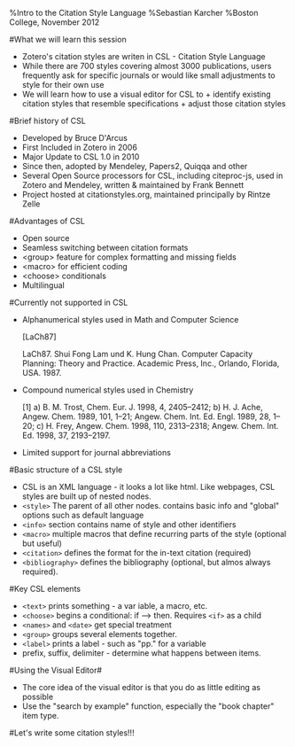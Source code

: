 %Intro to the Citation Style Language
%Sebastian Karcher
%Boston College, November 2012

#What we will learn this session
* Zotero's citation styles are writen in CSL - Citation Style Language
* While there are 700 styles covering almost 3000 publications, users frequently ask for specific journals or would like small adjustments to style for their own use
* We will learn how to use a visual editor for CSL to 
		+ identify existing citation styles that resemble specifications
		+ adjust those citation styles

#Brief history of CSL
* Developed by Bruce D'Arcus 
* First Included in Zotero in 2006
* Major Update to CSL 1.0 in 2010
* Since then, adopted by Mendeley, Papers2, Quiqqa and other
* Several Open Source processors for CSL, including citeproc-js, used in Zotero and Mendeley, written \& maintained by Frank Bennett
* Project hosted at citationstyles.org, maintained principally by Rintze Zelle

#Advantages of CSL
* Open source
* Seamless switching between citation formats
* \<group\> feature for complex formatting and missing fields
* \<macro\> for efficient coding
* \<choose\> conditionals
* Multilingual

#Currently not supported in CSL
* Alphanumerical styles used in Math and Computer Science

	\[LaCh87\] 

	LaCh87. Shui Fong Lam und K. Hung Chan. Computer Capacity Planning: Theory
	and Practice. Academic Press, Inc., Orlando, Florida, USA. 1987.
* Compound numerical styles used in Chemistry

	[1] a) B. M. Trost, Chem. Eur. J. 1998, 4, 2405–2412; b) H. J. Ache, Angew. Chem. 1989, 101, 1–21; 	Angew. Chem. Int. Ed. Engl. 1989, 28, 1–20; c) H. Frey, Angew. Chem. 1998, 110, 2313–2318; Angew. 	Chem. Int. Ed. 1998, 37, 2193–2197.

* Limited support for journal abbreviations

#Basic structure of a CSL style
* CSL is an XML language - it looks a lot like html. Like webpages, CSL styles are built up of nested nodes.
* `<style>` The parent of all other nodes. contains basic info and "global" options such as default language
* `<info>` section contains name of style and other identifiers
* `<macro>` multiple macros that define recurring parts of the style (optional but useful)
* `<citation>` defines the format for the in-text citation (required)
* `<bibliography>` defines the bibliography (optional, but almos always required).

#Key CSL elements
* `<text>` prints something - a var	iable, a macro, etc.
* `<choose>` begins a conditional: if --> then. Requires `<if>` as a child
* `<names>` and `<date>` get special treatment
* `<group>` groups several elements together.
* `<label>` prints a label - such as "pp." for a variable
* prefix, suffix, delimiter - determine what happens between items.

#Using the Visual Editor#
* The core idea of the visual editor is that you do as little editing as possible
* Use the "search by example" function, especially the "book chapter" item type.

#Let's write some citation styles!!! 
